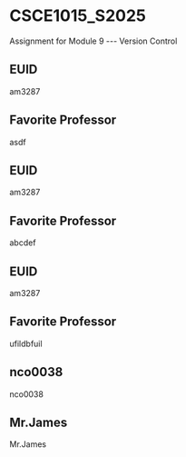 # CSCE1015_S2025

Assignment for Module 9 --- Version Control

## EUID
am3287
## Favorite Professor
asdf
## EUID
am3287
## Favorite Professor
abcdef
## EUID
am3287
## Favorite Professor
ufildbfuil
## nco0038
nco0038
## Mr.James
Mr.James
